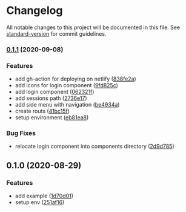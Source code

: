 # Changelog

All notable changes to this project will be documented in this file. See [standard-version](https://github.com/conventional-changelog/standard-version) for commit guidelines.

### [0.1.1](https://github.com/tensegrity666/x-check-app/compare/v0.1.0...v0.1.1) (2020-09-08)


### Features

* add gh-action for deploying on netlify ([838fe2a](https://github.com/tensegrity666/x-check-app/commit/838fe2a2c10a989fc42db03cbb03e9b43e9511f3))
* add icons for login component ([9fd825c](https://github.com/tensegrity666/x-check-app/commit/9fd825c5ad12a62e3b93d8334cd9d583530ce6cc))
* add login component ([062321f](https://github.com/tensegrity666/x-check-app/commit/062321f8186661f30af245fa1f8f0d83349f8bb5))
* add sessions path ([2736e17](https://github.com/tensegrity666/x-check-app/commit/2736e178eb16154dc2eb6f7d9c8db28428c1cdef))
* add side menu with navigation ([be4934a](https://github.com/tensegrity666/x-check-app/commit/be4934a7954c610e2e19d8608d339ac4c7a3f366))
* create routs ([41bc15f](https://github.com/tensegrity666/x-check-app/commit/41bc15fc0984a0e64667c4f383e9b04d57a7781a))
* setup environment ([eb81ea8](https://github.com/tensegrity666/x-check-app/commit/eb81ea8f27dfe4e4a33dfcf23036469799320df3))


### Bug Fixes

* relocate login component into components directory ([2d9d785](https://github.com/tensegrity666/x-check-app/commit/2d9d785fc27a620dff780331a2364c50812c0cf9))

## 0.1.0 (2020-08-29)


### Features

* add example ([1d70d01](https://github.com/tensegrity666/x-check-app/commit/1d70d01e735d6312e4827c5980cfecd6c357cabd))
* setup env ([251af16](https://github.com/tensegrity666/x-check-app/commit/251af160b286732b09201c8b4497818b62825734))

